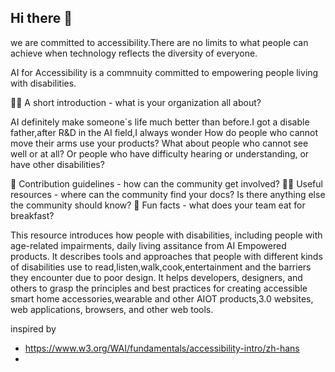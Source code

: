 ## Hi there 👋


we are committed to accessibility.There are no limits to what people can achieve when technology reflects the diversity of everyone.

AI for Accessibility is a commnuity committed to empowering people living with disabilities.

🙋‍♀️ A short introduction - what is your organization all about?

AI definitely make someone`s life much better than before.I got a disable father,after R&D in the AI field,I always wonder
How do people who cannot move their arms use your products? What about people who cannot see well or at all? Or people who have difficulty hearing or understanding, or have other disabilities?

🌈 Contribution guidelines - how can the community get involved?
👩‍💻 Useful resources - where can the community find your docs? Is there anything else the community should know?
🍿 Fun facts - what does your team eat for breakfast?

This resource introduces how people with disabilities, including people with age-related impairments, daily living assitance from AI Empowered products. It describes tools and approaches that people with different kinds of disabilities use to read,listen,walk,cook,entertainment and the barriers they encounter due to poor design. It helps developers, designers, and others to grasp the principles and best practices for creating accessible smart home accessories,wearable and other AIOT products,3.0 websites, web applications, browsers, and other web tools.



<!--

**Here are some ideas to get you started:**

🙋‍♀️ A short introduction - what is your organization all about?
🌈 Contribution guidelines - how can the community get involved?
👩‍💻 Useful resources - where can the community find your docs? Is there anything else the community should know?
🍿 Fun facts - what does your team eat for breakfast?
🧙 Remember, you can do mighty things with the power of [Markdown](https://docs.github.com/github/writing-on-github/getting-started-with-writing-and-formatting-on-github/basic-writing-and-formatting-syntax)
-->








inspired by 
* https://www.w3.org/WAI/fundamentals/accessibility-intro/zh-hans
* 
